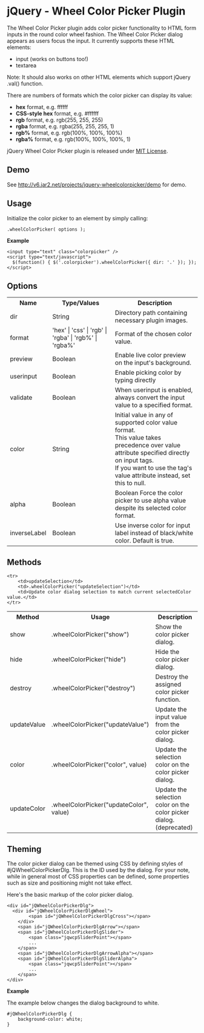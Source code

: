 <!--
Notice: Old Version
-------------------
This branch contains the **old 1.x version** of jQuery Wheel Color Picker plugin and no longer maintained. If you're intending to use this plugin for your new websites, please look for the newer 2.x version in **master** branch instead. The newer version has a cleaner code and addresses a few issues that persists in this version.

The files were originally hosted at http://v6.jar2.net/projects/jquery-wheelcolorpicker which has been migrated to GitHub to maintain compatibility with newer jQuery Plugin Registry website.

------------------------------------------------------------
-->

jQuery - Wheel Color Picker Plugin
==================================

The Wheel Color Picker plugin adds color picker functionality to HTML form inputs in the round color wheel fashion. The Wheel Color Picker dialog appears as users focus the input. It currently supports these HTML elements:

* input (works on buttons too!)
* textarea

Note: It should also works on other HTML elements which support jQuery .val() function.

There are numbers of formats which the color picker can display its value:

* **hex** format, e.g. ffffff
* **CSS-style hex** format, e.g. #ffffff
* **rgb** format, e.g. rgb(255, 255, 255)
* **rgba** format, e.g. rgba(255, 255, 255, 1)
* **rgb%** format, e.g. rgb(100%, 100%, 100%)
* **rgba%** format, e.g. rgb(100%, 100%, 100%, 1)

jQuery Wheel Color Picker plugin is released under [MIT License](http://v6.jar2.net/projects/jquery-wheelcolorpicker/license).


Demo
----
See http://v6.jar2.net/projects/jquery-wheelcolorpicker/demo for demo.


Usage
-----
Initialize the color picker to an element by simply calling:

    .wheelColorPicker( options );

**Example**


    <input type="text" class="colorpicker" />
    <script type="text/javascript">
      $(function() { $('.colorpicker').wheelColorPicker({ dir: '.' }); });
    </script>


Options
-------
<table class="table">
	<tbody><tr>
		<th>Name</th>
		<th>Type/Values</th>
		<th>Description</th>
	</tr>
	<tr>
		<td>dir</td>
		<td>String</td>
		<td>Directory path containing necessary plugin images.</td>
	</tr>
	<tr>
		<td>format</td>
		<td>'hex' | 'css' | 'rgb' | 'rgba' | 'rgb%' | 'rgba%'</td>
		<td>Format of the chosen color value.</td>
	</tr>
	<tr>
		<td>preview</td>
		<td>Boolean</td>
		<td>Enable live color preview on the input's background.</td>
	</tr>
	<tr>
		<td>userinput</td>
		<td>Boolean</td>
		<td>Enable picking color by typing directly</td>
	</tr>
	<tr>
		<td>validate</td>
		<td>Boolean</td>
		<td>When userinput is enabled, always convert the input value to a specified format.</td>
	</tr>
	<tr>
		<td>color</td>
		<td>String</td>
		<td>Initial value in any of supported color value format. <br>
		This value takes precedence over value attribute specified 
		directly on input tags. <br>If you want to use the tag's value 
		attribute instead, set this to null.</td>
	</tr>
	<tr>
		<td>alpha</td>
		<td>Boolean</td>
		<td>Boolean Force the color picker to use alpha value 
		despite its selected color format.</td>
	</tr>
	<tr>
		<td>inverseLabel</td>
		<td>Boolean</td>
		<td>Use inverse color for input label instead of black/white color. Default is true.</td>
	</tr>
</tbody></table>


Methods
-------
<table class="table">
	<tbody><tr>
		<th>Method</th>
		<th>Usage</th>
		<th>Description</th>
	</tr>
	<tr>
		<td>show</td>
		<td>.wheelColorPicker("show")</td>
		<td>Show the color picker dialog.</td>
	</tr>
	<tr>
		<td>hide</td>
		<td>.wheelColorPicker("hide")</td>
		<td>Hide the color picker dialog.</td>
	</tr>
	<tr>
		<td>destroy</td>
		<td>.wheelColorPicker("destroy")</td>
		<td>Destroy the assigned color picker function.</td>
	</tr>
	<tr>
		<td>updateValue</td>
		<td>.wheelColorPicker("updateValue")</td>
		<td>Update the input value from the color picker dialog.</td>
	</tr>
	<tr>
		<td>color</td>
		<td>.wheelColorPicker("color", value)</td>
		<td>Update the selection color on the color picker dialog.</td>
	</tr>
	<tr>
		<td>updateColor</td>
		<td>.wheelColorPicker("updateColor", value)</td>
		<td>Update the selection color on the color picker dialog. (deprecated)</td>
	</tr>
	
	<tr>
		<td>updateSelection</td>
		<td>.wheelColorPicker("updateSelection")</td>
		<td>Update color dialog selection to match current selectedColor value.</td>
	</tr>
</tbody></table>


Theming
-------
The color picker dialog can be themed using CSS by defining styles of #jQWheelColorPickerDlg. This is the ID used by the dialog. For your note, while in general most of CSS properties can be defined, some properties such as size and positioning might not take effect.

Here's the basic markup of the color picker dialog.

    <div id="jQWheelColorPickerDlg">
      <div id="jQWheelColorPickerDlgWheel">
    		<span id="jQWheelColorPickerDlgCross"></span>
    	</div>
    	<span id="jQWheelColorPickerDlgArrow"></span>
    	<span id="jQWheelColorPickerDlgSlider">
    		<span class="jqwcpSliderPoint"></span>
    		...
    	</span>
    	<span id="jQWheelColorPickerDlgArrowAlpha"></span>
    	<span id="jQWheelColorPickerDlgSliderAlpha">
    		<span class="jqwcpSliderPoint"></span>
    		...
    	</span>
    </div>

**Example**

The example below changes the dialog background to white.

    #jQWheelColorPickerDlg {
    	background-color: white;
    }
